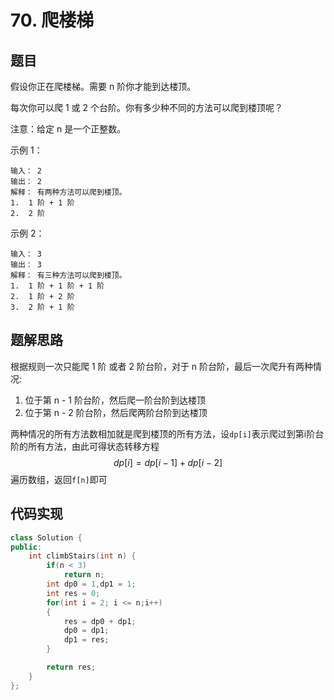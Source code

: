 # 70. 爬楼梯
## 题目
假设你正在爬楼梯。需要 n 阶你才能到达楼顶。

每次你可以爬 1 或 2 个台阶。你有多少种不同的方法可以爬到楼顶呢？

注意：给定 n 是一个正整数。

示例 1：
```
输入： 2
输出： 2
解释： 有两种方法可以爬到楼顶。
1.  1 阶 + 1 阶
2.  2 阶
```
示例 2：
```
输入： 3
输出： 3
解释： 有三种方法可以爬到楼顶。
1.  1 阶 + 1 阶 + 1 阶
2.  1 阶 + 2 阶
3.  2 阶 + 1 阶
```
## 题解思路
根据规则一次只能爬 1 阶 或者 2 阶台阶，对于 n 阶台阶，最后一次爬升有两种情况:  
1. 位于第 n - 1 阶台阶，然后爬一阶台阶到达楼顶
2. 位于第 n - 2 阶台阶，然后爬两阶台阶到达楼顶

两种情况的所有方法数相加就是爬到楼顶的所有方法，设`dp[i]`表示爬过到第i阶台阶的所有方法，由此可得状态转移方程   
$$dp[i] = dp[i - 1] + dp [i - 2]$$
遍历数组，返回`f[n]`即可

## 代码实现
```C++
class Solution {
public:
    int climbStairs(int n) {
        if(n < 3)
            return n;
        int dp0 = 1,dp1 = 1;
        int res = 0;
        for(int i = 2; i <= n;i++)
        {
            res = dp0 + dp1;
            dp0 = dp1;
            dp1 = res;
        }

        return res;
    }
};
```